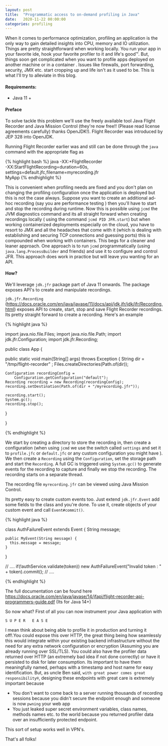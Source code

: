```yaml
---
layout: post
title:  "Programmatic access to on-demand profiling in Java"
date:   2020-11-22 00:00:00
categories: profiling
---
```


When it comes to performance optimization, profiling an application is the only way to gain detailed insights into CPU, memory and IO utilization. Things are pretty straightforward when working locally. You run your app in your favorite ide, hook your favorite profiler to it and life's good™. But, things soon get complicated when you want to profile apps deployed on another machine or in a container . Issues like firewalls, port forwarding, security, JMX etc. start cropping up and life isn't as it used to be. This is what I'll try to alleviate in this blog. 

#### Requirements:
- Java 11 +

#### Preface 
To solve tackle this problem we'll use the freely available tool Java Flight Recorder and Java Mission Control (they're now free!! (Please read license agreements carefully) thanks OpenJDK!). Flight Recorder was introduced by JEP 328 into OpenJDK.

Running Flight Recorder earlier was and still can be done through the `java` command with the appropriate flag as 

{% highlight bash %}
java -XX:+FlightRecorder\
  -XX:StartFlightRecording=duration=60s,\
  settings=default.jfc,filename=myrecording.jfr\
  MyApp
{% endhighlight %}

 This is convenient when profiling needs are fixed and you don't plan on changing the profiling configuration once the application is deployed but this is not the case always. Suppose you want to create an additional ad-hoc recording (say you are performance testing ) then you'll have to start and stop the recording during runtime. Now this is possible using `jcmd` the JVM diagnostics command and its all straight forward when creating recordings locally ( using the command `jcmd PID JFR.start`) but when working containerized deployments especially on the cloud, you have to resort to JMX and all the headaches that come with it (which is dealing with establishing and securing TCP connections and guessing ports) this is compounded when working with containers. This begs for a cleaner and leaner approach. One approach is to run `jcmd` programmatically (using `java.lang.ProcessBuilder` and friends) and use it to configure and control JFR. This approach does work in practice but will leave you wanting for an API.

#### How?
We'll leverage `jdk.jfr` package part of Java 11 onwards. The package exposes API's to create and manipulate recordings.

`jdk.jfr.Recording` (https://docs.oracle.com/en/java/javase/11/docs/api/jdk.jfr/jdk/jfr/Recording.html) exposes API to create, start, stop and save Flight Recorder recordings. Its pretty straight forward to create a recording. Here's an example

{% highlight java %}

import java.nio.file.Files;
import java.nio.file.Path;
import jdk.jfr.Configuration;
import jdk.jfr.Recording;

public class App {

  public static void main(String[] args) throws Exception {
    String dir = "/tmp/flight-recorder" ;
    Files.createDirectories(Path.of(dir));

    Configuration recordingConfig =
        Configuration.getConfiguration("default");
    Recording recording = new Recording(recordingConfig);
    recording.setDestination(Path.of(dir + "/myrecording.jfr"));
    
    recording.start();
    System.gc();
    recording.stop();
  }

}

{% endhighlight %}

We start by creating a directory to store the recording in, then create a configuration (when using `jcmd` we use the switch called `settings` and set it to `profile.jfc` or `default.jfc` or any custom configuration you might have ). We then create a `Recording` using the `Configuration`, set the storage path and start the `Recording`. A full GC is triggered using `System.gc()` to generate events for the recording to capture and finally we stop the recording. The recording starts on a separate thread.

The recording file `myrecording.jfr` can be viewed using Java Mission Control.

Its pretty easy to create custom events too. Just extend `jdk.jfr.Event` add some fields to the class and you're done. To use it, create objects of your custom event and call `Event#commit()`.

{% highlight java %}

 class AuthFailureEvent extends Event {
    String message;

    public MyEvent(String message) {
      this.message = message;
    }
    
  }
  
  // ....
  if(!authService.validate(token))
    new AuthFailureEvent("Invalid token : " + token).commit();
  // ....

{% endhighlight %}


The full documentation can be found here https://docs.oracle.com/en/java/javase/14/jfapi/flight-recorder-api-programmers-guide.pdf (Its for Java 14+)

So now what? First of all you can now instrument your Java application with

 `S U P E R   E A S E` 

 I mean think about being able to profile it in production and turning it off!.You could expose this over HTTP, the great thing being how seamlessly this would integrate within your existing backend infrastructure without the need for any extra network configuration or encryption (Assuming you are already running over SSL/TLS). You could also have the profiler data returned over HTTP (an extremely bad idea if not done correctly) or have it persisted to disk for later consumption. Its important to have them meaningfully named, perhaps with a timestamp and host name for easy identification. But, as uncle Ben said, `with great power comes great responsibility®`, designing these endpoints with great care is extremely important because
- You don't want to come back to a server running thousands of recording sessions because you didn't secure the endpoint enough and someone is now `pwning` your web app
- You just leaked super secret environment variables, class names, methods names etc. to the world because you returned profiler data over an insufficiently protected endpoint.

This sort of setup works well in VPN's.

That's all folks!
